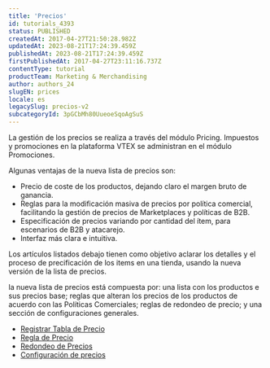 ```yaml
---
title: 'Precios'
id: tutorials_4393
status: PUBLISHED
createdAt: 2017-04-27T21:50:28.982Z
updatedAt: 2023-08-21T17:24:39.459Z
publishedAt: 2023-08-21T17:24:39.459Z
firstPublishedAt: 2017-04-27T23:11:16.737Z
contentType: tutorial
productTeam: Marketing & Merchandising
author: authors_24
slugEN: prices
locale: es
legacySlug: precios-v2
subcategoryId: 3pGCbMh80UueoeSqoAgSuS
---
```


La gestión de los precios se realiza a través del módulo Pricing. 
Impuestos y promociones en la plataforma VTEX se administran en el módulo Promociones.

Algunas ventajas de la nueva lista de precios son:

- Precio de coste de los productos, dejando claro el margen bruto de ganancia.
- Reglas para la modificación masiva de precios por política comercial, facilitando la gestión de precios de Marketplaces y políticas de B2B.
- Especificación de precios variando por cantidad del ítem, para escenarios de B2B y atacarejo.
- Interfaz más clara e intuitiva.

Los artículos listados debajo tienen como objetivo aclarar los detalles y el proceso de precificación de los items en una tienda, usando la nueva versión de la lista de precios.

la nueva lista de precios está compuesta por: una lista con los productos e sus precios base; reglas que alteran los precios de los productos de acuerdo con las Políticas Comerciales; reglas de redondeo de precio; y una sección de configuraciones generales.

- [Registrar Tabla de Precio](https://help.vtex.com/es/tracks/precios-101--6f8pwCns3PJHqMvQSugNfP/2WQ3pVYfQpXkJnHr7VTFBv)
- [Regla de Precio](https://help.vtex.com/es/tracks/precios-101--6f8pwCns3PJHqMvQSugNfP/2rBirbpB7wLnei4dQ9KGMW)
- [Redondeo de Precios](/es/tutorial/precio-psicologico-v2/)
- [Configuración de precios](https://help.vtex.com/es/tutorial/configuracion-de-precios--3hbBtCzNUBrj8GaWgCtSWN)

